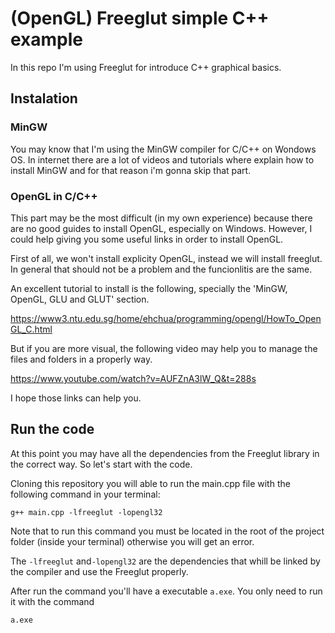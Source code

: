 # (OpenGL) Freeglut simple C++ example

In this repo I'm using Freeglut for introduce C++ graphical basics.

## Instalation

### MinGW

You may know that I'm using the MinGW compiler for C/C++ on Wondows OS. In internet there are a lot of videos and tutorials where explain how to install MinGW and for that reason i'm gonna skip that part.

### OpenGL in C/C++

This part may be the most difficult (in my own experience) because there are no good guides to install OpenGL, especially on Windows. However, I could help giving you some useful links in order to install OpenGL.

First of all, we won't install explicity OpenGL, instead we will install freeglut. In general that should not be a problem and the funcionlitis are the same.

An excellent tutorial to install is the following, specially the 'MinGW, OpenGL, GLU and GLUT' section.

https://www3.ntu.edu.sg/home/ehchua/programming/opengl/HowTo_OpenGL_C.html

But if you are more visual, the following video may help you to manage the files and folders in a properly way.

https://www.youtube.com/watch?v=AUFZnA3lW_Q&t=288s

I hope those links can help you.

## Run the code

At this point you may have all the dependencies from the Freeglut library in the correct way. So let's start with the code.

Cloning this repository you will able to run the main.cpp file with the following command in your terminal:

```
g++ main.cpp -lfreeglut -lopengl32
```

Note that to run this command you must be located in the root of the project folder (inside your terminal) otherwise you will get an error.

The `-lfreeglut` and`-lopengl32` are the dependencies that whill be linked by the compiler and use the Freeglut properly.

After run the command you'll have a executable `a.exe`. You only need to run it with the command

```
a.exe
```
